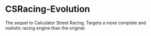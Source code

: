 # CSRacing-Evolution
The sequel to Calculator Street Racing. Targets a more complete and realistic racing engine than the original.
